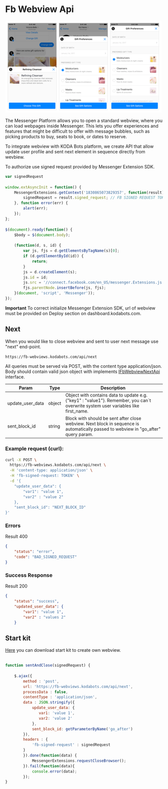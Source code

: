 
# Fb Webview Api

<img src="images/webview.png" width="500">

The Messenger Platform allows you to open a standard webview, where you can load webpages inside Messenger. This lets you offer experiences and features that might be difficult to offer with message bubbles, such as picking products to buy, seats to book, or dates to reserve.

To integrate webview with KODA Bots platform, we create API that allow update user profile and sent next element in sequence directly from wevbiew.

To authorize use signed request provided by Messenger Extension SDK.

```js
var signedRequest

window.extAsyncInit = function() {
    MessengerExtensions.getContext('1830865073829357', function(result) {
        signedRequest = result.signed_request; // FB SIGNED REQUEST TOKEN
    }, function error(err) {
        alert(err);
    });
};

$(document).ready(function() {
    $body = $(document.body);

    (function(d, s, id) {
        var js, fjs = d.getElementsByTagName(s)[0];
        if (d.getElementById(id)) {
            return;
        }
        js = d.createElement(s);
        js.id = id;
        js.src = '//connect.facebook.com/en_US/messenger.Extensions.js';
        fjs.parentNode.insertBefore(js, fjs);
    }(document, 'script', 'Messenger'));
});
```

**Important** To correct initialize Messenger Extension SDK, url of webview must be provided on Deploy section on dashboard.kodabots.com.

## Next

When you would like to close webview and sent to user next message use "next" end-point.

`https://fb-webviews.kodabots.com/api/next`

All queries must be served via POST, with the content type application/json. Body should contain valid json object with implements [IFbWebviewNextApi](../next-fb-webviews-api.ts) interface.

| Param  | Type | Description
| -------- | --- |------------- |
| update_user_data | object  | Object with contains data to update e.g. {"key1" : "value1"}. Remember, you can`t overwrite system user variables like first_name.
| sent_block_id | string  | Block with should be sent after close webview. Next block in sequence is automatically passed to webview in "go_after" query param.

### Example request (curl):

```bash
curl -X POST \
  https://fb-webviews.kodabots.com/api/next \
  -H 'content-type: application/json' \
  -H 'fb-signed-request: TOKEN' \
  -d '{
    "update_user_data": {
        "var1": "value 1",
        "var2" : "value 2"
    },
    "sent_block_id": "NEXT_BLOCK_ID"
}'
```

### Errors

Result 400

```json
{
    "status": "error",
    "code": "BAD_SIGNED_REQUEST"
}
```

### Success Response

Result 200
```json
{
    "status": "success",
    "updated_user_data": {
        "var1": "value 1",
        "var2" : "values 2"
    }
```

## Start kit

[Here](https://github.com/kodabots/Docs/tree/master/fb-webview-example) you can download start kit to create own webview.

```js

function sentAndClose(signedRequest) {

    $.ajax({
        method : 'post',
        url: 'https://fb-webviews.kodabots.com/api/next',
        processData : false,
        contentType : 'application/json',
        data : JSON.stringify({
            update_user_data: {
               var1: 'value 1',
               var2: 'value 2'
            },
            sent_block_id: getParameterByName('go_after')
        }),
        headers : {
            'fb-signed-request' : signedRequest
        }
        }).done(function(data) {
            MessengerExtensions.requestCloseBrowser();
        }).fail(function(data){
            console.error(data);
        });
}

```